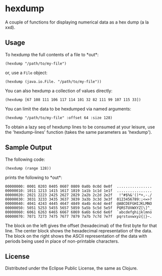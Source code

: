 # hexdump

A couple of functions for displaying numerical data as a hex dump (a la xxd).

## Usage

To hexdump the full contents of a file to \*out\*:

    (hexdump "/path/to/my-file")

or, use a `File` object:

    (hexdump (java.io.File. "/path/to/my-file"))

You can also hexdump a collection of values directly:

    (hexdump [67 108 111 106 117 114 101 32 82 111 99 107 115 33])

You can limit the data to be hexdumped via named arguments:

    (hexdump "/path/to/my-file" :offset 64 :size 128)

To obtain a lazy seq of hexdump lines to be consumed at your leisure, use the 'hexdump-lines' function (takes the same parameters as 'hexdump').

## Sample Output

The following code:

    (hexdump (range 128))

prints the following to \*out\*:

    00000000: 0001 0203 0405 0607 0809 0a0b 0c0d 0e0f  ................
    00000010: 1011 1213 1415 1617 1819 1a1b 1c1d 1e1f  ................
    00000020: 2021 2223 2425 2627 2829 2a2b 2c2d 2e2f   !"#$%&'()*+,-./
    00000030: 3031 3233 3435 3637 3839 3a3b 3c3d 3e3f  0123456789:;<=>?
    00000040: 4041 4243 4445 4647 4849 4a4b 4c4d 4e4f  @ABCDEFGHIJKLMNO
    00000050: 5051 5253 5455 5657 5859 5a5b 5c5d 5e5f  PQRSTUVWXYZ[\]^_
    00000060: 6061 6263 6465 6667 6869 6a6b 6c6d 6e6f  `abcdefghijklmno
    00000070: 7071 7273 7475 7677 7879 7a7b 7c7d 7e7f  pqrstuvwxyz{|}~.

The block on the left gives the offset (hexadecimal) of the first byte for that line.  The center block shows the hexadecimal representation of the data.  The block on the right shows the ASCII representation of the data with periods being used in place of non-printable characters.

## License

Distributed under the Eclipse Public License, the same as Clojure.
